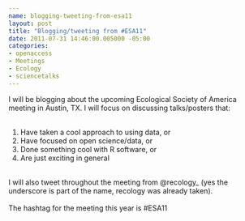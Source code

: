 ```yaml
--- 
name: blogging-tweeting-from-esa11
layout: post
title: "Blogging/tweeting from #ESA11"
date: 2011-07-31 14:46:00.005000 -05:00
categories: 
- openaccess
- Meetings
- Ecology
- sciencetalks
---
```

I will be blogging about the upcoming Ecological Society of America meeting in Austin, TX. I will focus on discussing talks/posters that:<br /><br /><ol><li>Have taken a cool approach to using data, or</li><li>Have focused on open science/data, or</li><li>Done&nbsp;something cool with R software, or</li><li>Are just exciting in general</li></ol><div><br /></div><div>I will also tweet throughout the meeting from @recology_ (yes the underscore is part of the name, recology was already taken).&nbsp;</div><div><br /></div><div>The hashtag for the meeting this year is #ESA11</div>
